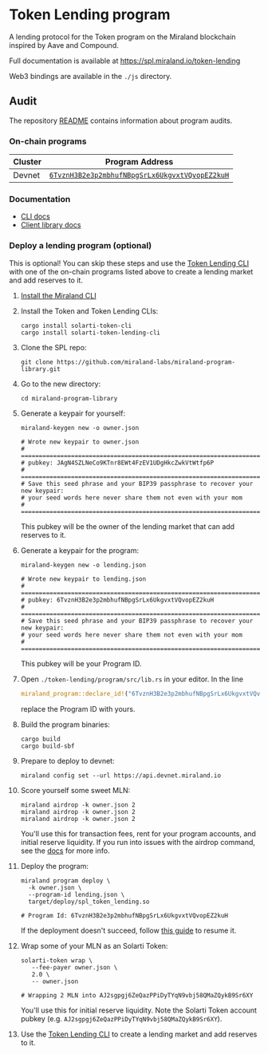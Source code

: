 # Token Lending program

A lending protocol for the Token program on the Miraland blockchain inspired by Aave and Compound.

Full documentation is available at https://spl.miraland.io/token-lending

Web3 bindings are available in the `./js` directory.

## Audit

The repository [README](https://github.com/miraland-labs/miraland-program-library#audits)
contains information about program audits.

### On-chain programs

| Cluster | Program Address                                                                                                                                    |
| ------- | -------------------------------------------------------------------------------------------------------------------------------------------------- |
| Devnet  | [`6TvznH3B2e3p2mbhufNBpgSrLx6UkgvxtVQvopEZ2kuH`](https://explorer.miraland.io/address/6TvznH3B2e3p2mbhufNBpgSrLx6UkgvxtVQvopEZ2kuH?cluster=devnet) |

### Documentation

-   [CLI docs](https://github.com/miraland-labs/miraland-program-library/tree/master/token-lending/cli)
-   [Client library docs](https://miraland-labs.github.io/miraland-program-library/token-lending/)

### Deploy a lending program (optional)

This is optional! You can skip these steps and use the [Token Lending CLI](./cli/README.md) with one of the on-chain programs listed above to create a lending market and add reserves to it.

1. [Install the Miraland CLI](https://docs.miraland.io/cli/install-miraland-cli-tools)

1. Install the Token and Token Lending CLIs:

    ```shell
    cargo install solarti-token-cli
    cargo install solarti-token-lending-cli
    ```

1. Clone the SPL repo:

    ```shell
    git clone https://github.com/miraland-labs/miraland-program-library.git
    ```

1. Go to the new directory:

    ```shell
    cd miraland-program-library
    ```

1. Generate a keypair for yourself:

    ```shell
    miraland-keygen new -o owner.json

    # Wrote new keypair to owner.json
    # ================================================================================
    # pubkey: JAgN4SZLNeCo9KTnr8EWt4FzEV1UDgHkcZwkVtWtfp6P
    # ================================================================================
    # Save this seed phrase and your BIP39 passphrase to recover your new keypair:
    # your seed words here never share them not even with your mom
    # ================================================================================
    ```

    This pubkey will be the owner of the lending market that can add reserves to it.

1. Generate a keypair for the program:

    ```shell
    miraland-keygen new -o lending.json

    # Wrote new keypair to lending.json
    # ============================================================================
    # pubkey: 6TvznH3B2e3p2mbhufNBpgSrLx6UkgvxtVQvopEZ2kuH
    # ============================================================================
    # Save this seed phrase and your BIP39 passphrase to recover your new keypair:
    # your seed words here never share them not even with your mom
    # ============================================================================
    ```

    This pubkey will be your Program ID.

1. Open `./token-lending/program/src/lib.rs` in your editor. In the line

    ```rust
    miraland_program::declare_id!("6TvznH3B2e3p2mbhufNBpgSrLx6UkgvxtVQvopEZ2kuH");
    ```

    replace the Program ID with yours.

1. Build the program binaries:

    ```shell
    cargo build
    cargo build-sbf
    ```

1. Prepare to deploy to devnet:

    ```shell
    miraland config set --url https://api.devnet.miraland.io
    ```

1. Score yourself some sweet MLN:

    ```shell
    miraland airdrop -k owner.json 2
    miraland airdrop -k owner.json 2
    miraland airdrop -k owner.json 2
    ```

    You'll use this for transaction fees, rent for your program accounts, and initial reserve liquidity. If you run
    into issues with the airdrop command, see the [docs](https://docs.miraland.io/cli/transfer-tokens#airdrop-some-tokens-to-get-started) for more info.

1. Deploy the program:

    ```shell
    miraland program deploy \
      -k owner.json \
      --program-id lending.json \
      target/deploy/spl_token_lending.so

    # Program Id: 6TvznH3B2e3p2mbhufNBpgSrLx6UkgvxtVQvopEZ2kuH
    ```

    If the deployment doesn't succeed, follow [this guide](https://docs.miraland.io/cli/deploy-a-program#resuming-a-failed-deploy) to resume it.

1. Wrap some of your MLN as an Solarti Token:

    ```shell
    solarti-token wrap \
       --fee-payer owner.json \
       2.0 \
       -- owner.json

    # Wrapping 2 MLN into AJ2sgpgj6ZeQazPPiDyTYqN9vbj58QMaZQykB9Sr6XY
    ```

    You'll use this for initial reserve liquidity. Note the Solarti Token account pubkey (e.g. `AJ2sgpgj6ZeQazPPiDyTYqN9vbj58QMaZQykB9Sr6XY`).

1. Use the [Token Lending CLI](./cli/README.md) to create a lending market and add reserves to it.
